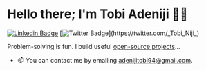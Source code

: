 # Hello there; I'm Tobi Adeniji 👋🏾

<!-- <p align="left"> <img src="https://komarev.com/ghpvc/?username=TobiAdeniji94&label=Profile%20views&color=0e75b6&style=flat" alt="TobiAdeniji94" /> </p> -->

[![Linkedin Badge](https://img.shields.io/badge/-iamtobiadeniji-blue?style=for-the-badge&logo=Linkedin&logoColor=white&link=https://www.linkedin.com/in/iamtobiadeniji)](https://www.linkedin.com/in/iamtobiadeniji) [![Twitter Badge](https://img.shields.io/badge/-@_Tobi_Niji_-1ca0f1?style=for-the-badge&logo=twitter&logoColor=white&link=https://twitter.com/_Tobi_Niji_)](https://twitter.com/_Tobi_Niji_)

Problem-solving is fun. I build useful [open-source projects](https://github.com/TobiAdeniji94)...

- 📫 You can contact me by emailing adenijitobi94@gmail.com.
